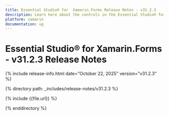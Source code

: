```yaml
---
title: Essential Studio® for  Xamarin.Forms Release Notes - v31.2.3
description: Learn here about the controls in the Essential Studio® for  Xamarin.Forms Weekly Nuget Release - Release Notes - v31.2.3
platform: xamarin
documentation: ug
---
```


# Essential Studio® for  Xamarin.Forms - v31.2.3 Release Notes

{% include release-info.html date="October 22, 2025"  version="v31.2.3" %}

{% directory path: _includes/release-notes/v31.2.3 %}

{% include {{file.url}} %}

{% enddirectory %}